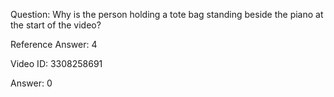 Question: Why is the person holding a tote bag standing beside the piano at the start of the video?

Reference Answer: 4

Video ID: 3308258691

Answer: 0

